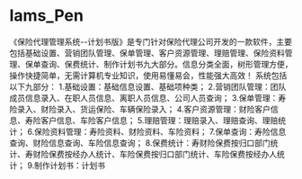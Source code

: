 # Iams_Pen
 《保险代理管理系统--计划书版》是专门针对保险代理公司开发的一款软件，主要包括基础设置、营销团队管理、保单管理、客户资源管理、理赔管理、保险资料管理、保单查询、保费统计、制作计划书九大部分。信息分类全面，树形管理方便，操作快捷简单，无需计算机专业知识，使用易懂易会，性能强大高效！  系统包括以下九部分：  1.基础设置：基础信息设置、基础项种类；  2.营销团队管理：团队成员信息录入、在职人员信息、离职人员信息、公司人员查询；  3.保单管理：寿险录入、财险录入、货运保险、车辆保险录入；  4.客户资源管理：财险客户信息、寿险客户信息、车险客户信息；  5.理赔管理：理赔录入、理赔查询、理赔统计；  6.保险资料管理：寿险资料、财险资料、车险资料；  7.保单查询：寿险信息查询、财险信息查询、车险信息查询；  8.保费统计：寿财险保费按归口部门统计、寿财险保费按经办人统计、车险保费按归口部门统计、车险保费按经办人统计；  9.制作计划书：计划书
